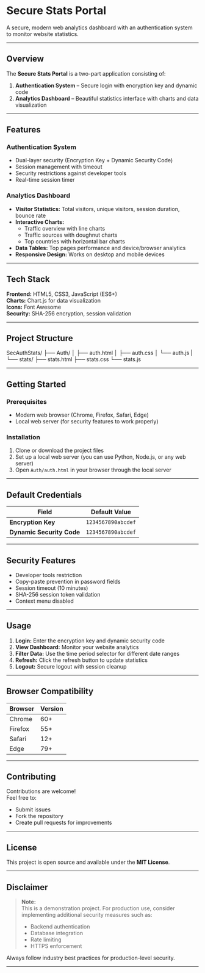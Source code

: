 # Secure Stats Portal

A secure, modern web analytics dashboard with an authentication system to monitor website statistics.

---

## Overview

The **Secure Stats Portal** is a two-part application consisting of:

1. **Authentication System** – Secure login with encryption key and dynamic code  
2. **Analytics Dashboard** – Beautiful statistics interface with charts and data visualization

---

## Features

### Authentication System
- Dual-layer security (Encryption Key + Dynamic Security Code)
- Session management with timeout
- Security restrictions against developer tools
- Real-time session timer

### Analytics Dashboard
- **Visitor Statistics:** Total visitors, unique visitors, session duration, bounce rate  
- **Interactive Charts:**
  - Traffic overview with line charts  
  - Traffic sources with doughnut charts  
  - Top countries with horizontal bar charts  
- **Data Tables:** Top pages performance and device/browser analytics  
- **Responsive Design:** Works on desktop and mobile devices

---

## Tech Stack

**Frontend:** HTML5, CSS3, JavaScript (ES6+)  
**Charts:** Chart.js for data visualization  
**Icons:** Font Awesome  
**Security:** SHA-256 encryption, session validation

---

## Project Structure

SecAuthStats/
├── Auth/
│     ├── auth.html 
│     ├── auth.css
│     └── auth.js
|
└── stats/
      ├── stats.html
      ├── stats.css
      └── stats.js

---

## Getting Started

### Prerequisites
- Modern web browser (Chrome, Firefox, Safari, Edge)
- Local web server (for security features to work properly)

### Installation

1. Clone or download the project files  
2. Set up a local web server (you can use Python, Node.js, or any web server)  
3. Open `Auth/auth.html` in your browser through the local server  

---

## Default Credentials

| Field | Default Value |
|-------|----------------|
| **Encryption Key** | `1234567890abcdef` |
| **Dynamic Security Code** | `1234567890abcdef` |

---

## Security Features

- Developer tools restriction  
- Copy-paste prevention in password fields  
- Session timeout (10 minutes)  
- SHA-256 session token validation  
- Context menu disabled  

---

## Usage

1. **Login:** Enter the encryption key and dynamic security code  
2. **View Dashboard:** Monitor your website analytics  
3. **Filter Data:** Use the time period selector for different date ranges  
4. **Refresh:** Click the refresh button to update statistics  
5. **Logout:** Secure logout with session cleanup  

---

## Browser Compatibility

| Browser | Version |
|----------|----------|
| Chrome | 60+ |
| Firefox | 55+ |
| Safari | 12+ |
| Edge | 79+ |

---

## Contributing

Contributions are welcome!  
Feel free to:
- Submit issues  
- Fork the repository  
- Create pull requests for improvements  

---

## License

This project is open source and available under the **MIT License**.

---

## Disclaimer

> **Note:**  
> This is a demonstration project. For production use, consider implementing additional security measures such as:
> - Backend authentication  
> - Database integration  
> - Rate limiting  
> - HTTPS enforcement  

Always follow industry best practices for production-level security.

---
